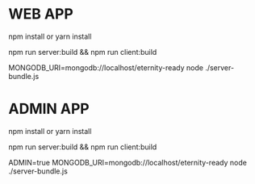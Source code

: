 # WEB APP

npm install or yarn install


npm run server:build && npm run client:build


MONGODB_URI=mongodb://localhost/eternity-ready node ./server-bundle.js

# ADMIN APP

npm install or yarn install


npm run server:build && npm run client:build


ADMIN=true MONGODB_URI=mongodb://localhost/eternity-ready node ./server-bundle.js
